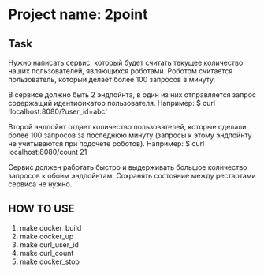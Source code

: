 # Project name: 2point

## Task
Нужно написать сервис, который будет считать текущее количество наших пользователей, 
являющихся роботами. Роботом считается пользователь, 
который делает более 100 запросов в минуту. 

В сервисе должно быть 2 эндпойнта, в один из них отправляется запрос содержащий идентификатор пользователя. Например: 
$ curl 'localhost:8080/?user_id=abc'
 

Второй эндпойнт отдает количество пользователей, 
которые сделали более 100 запросов за последнюю минуту 
(запросы к этому эндпойнту не учитываются при подсчете роботов). Например: 
$ curl localhost:8080/count
21

Сервис должен работать быстро и выдерживать большое количество запросов к обоим эндпойнтам. 
Сохранять состояние между рестартами сервиса не нужно.


## HOW TO USE
1. make docker_build
2. make docker_up
3. make curl_user_id
4. make curl_count
5. make docker_stop
